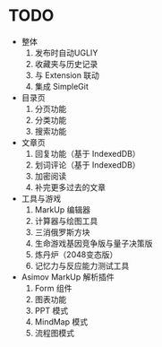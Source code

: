 # TODO

-	整体
	1.	发布时自动UGLIY
	2.	收藏夹与历史记录
	3.	与 Extension 联动
	4.	集成 SimpleGit
-	目录页
	1.	分页功能
	2.	分类功能
	3.	搜索功能
-	文章页
	1.	回复功能（基于 IndexedDB）
	2.	划词评论（基于 IndexedDB）
	3.	加密阅读
	4.	补完更多过去的文章
-	工具与游戏
	1.	MarkUp 编辑器
	2.	计算器与绘图工具
	3.	三消俄罗斯方块
	4.	生命游戏基因竞争版与量子决策版
	4.	炼丹炉（2048变态版）
	5.	记忆力与反应能力测试工具
-	Asimov MarkUp 解析插件
	1.	Form 组件
	2.	图表功能
	1.	PPT 模式
	3.	MindMap 模式
	4.	流程图模式